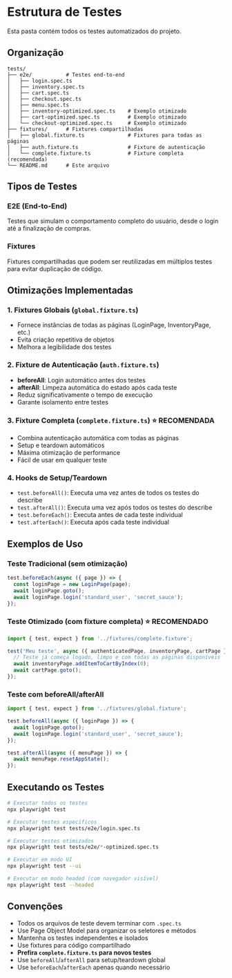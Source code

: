 # Estrutura de Testes

Esta pasta contém todos os testes automatizados do projeto.

## Organização

```
tests/
├── e2e/           # Testes end-to-end
│   ├── login.spec.ts
│   ├── inventory.spec.ts
│   ├── cart.spec.ts
│   ├── checkout.spec.ts
│   ├── menu.spec.ts
│   ├── inventory-optimized.spec.ts    # Exemplo otimizado
│   ├── cart-optimized.spec.ts         # Exemplo otimizado
│   └── checkout-optimized.spec.ts     # Exemplo otimizado
├── fixtures/      # Fixtures compartilhadas
│   ├── global.fixture.ts              # Fixtures para todas as páginas
│   ├── auth.fixture.ts                # Fixture de autenticação
│   └── complete.fixture.ts            # Fixture completa (recomendada)
└── README.md      # Este arquivo
```

## Tipos de Testes

### E2E (End-to-End)
Testes que simulam o comportamento completo do usuário, desde o login até a finalização de compras.

### Fixtures
Fixtures compartilhadas que podem ser reutilizadas em múltiplos testes para evitar duplicação de código.

## Otimizações Implementadas

### 1. Fixtures Globais (`global.fixture.ts`)
- Fornece instâncias de todas as páginas (LoginPage, InventoryPage, etc.)
- Evita criação repetitiva de objetos
- Melhora a legibilidade dos testes

### 2. Fixture de Autenticação (`auth.fixture.ts`)
- **beforeAll**: Login automático antes dos testes
- **afterAll**: Limpeza automática do estado após cada teste
- Reduz significativamente o tempo de execução
- Garante isolamento entre testes

### 3. Fixture Completa (`complete.fixture.ts`) ⭐ **RECOMENDADA**
- Combina autenticação automática com todas as páginas
- Setup e teardown automáticos
- Máxima otimização de performance
- Fácil de usar em qualquer teste

### 4. Hooks de Setup/Teardown
- `test.beforeAll()`: Executa uma vez antes de todos os testes do describe
- `test.afterAll()`: Executa uma vez após todos os testes do describe
- `test.beforeEach()`: Executa antes de cada teste individual
- `test.afterEach()`: Executa após cada teste individual

## Exemplos de Uso

### Teste Tradicional (sem otimização)
```typescript
test.beforeEach(async ({ page }) => {
  const loginPage = new LoginPage(page);
  await loginPage.goto();
  await loginPage.login('standard_user', 'secret_sauce');
});
```

### Teste Otimizado (com fixture completa) ⭐ **RECOMENDADO**
```typescript
import { test, expect } from '../fixtures/complete.fixture';

test('Meu teste', async ({ authenticatedPage, inventoryPage, cartPage }) => {
  // Teste já começa logado, limpo e com todas as páginas disponíveis
  await inventoryPage.addItemToCartByIndex(0);
  await cartPage.goto();
});
```

### Teste com beforeAll/afterAll
```typescript
import { test, expect } from '../fixtures/global.fixture';

test.beforeAll(async ({ loginPage }) => {
  await loginPage.goto();
  await loginPage.login('standard_user', 'secret_sauce');
});

test.afterAll(async ({ menuPage }) => {
  await menuPage.resetAppState();
});
```

## Executando os Testes

```bash
# Executar todos os testes
npx playwright test

# Executar testes específicos
npx playwright test tests/e2e/login.spec.ts

# Executar testes otimizados
npx playwright test tests/e2e/*-optimized.spec.ts

# Executar em modo UI
npx playwright test --ui

# Executar em modo headed (com navegador visível)
npx playwright test --headed
```

## Convenções

- Todos os arquivos de teste devem terminar com `.spec.ts`
- Use Page Object Model para organizar os seletores e métodos
- Mantenha os testes independentes e isolados
- Use fixtures para código compartilhado
- **Prefira `complete.fixture.ts` para novos testes**
- Use `beforeAll`/`afterAll` para setup/teardown global
- Use `beforeEach`/`afterEach` apenas quando necessário 
